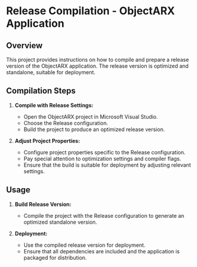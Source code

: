 # Release Compilation - ObjectARX Application

## Overview

This project provides instructions on how to compile and prepare a release version of the ObjectARX application. The release version is optimized and standalone, suitable for deployment.

## Compilation Steps

1. **Compile with Release Settings:**
   - Open the ObjectARX project in Microsoft Visual Studio.
   - Choose the Release configuration.
   - Build the project to produce an optimized release version.

2. **Adjust Project Properties:**
   - Configure project properties specific to the Release configuration.
   - Pay special attention to optimization settings and compiler flags.
   - Ensure that the build is suitable for deployment by adjusting relevant settings.

## Usage

1. **Build Release Version:**
   - Compile the project with the Release configuration to generate an optimized standalone version.

2. **Deployment:**
   - Use the compiled release version for deployment.
   - Ensure that all dependencies are included and the application is packaged for distribution.
